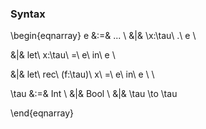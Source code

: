 ### Syntax

\begin{eqnarray}
e &:=& ... \\
  &|& \x:\tau\ .\ e \\

  &|& let\ x:\tau\ =\ e\ in\ e \\

  &|& let\ rec\ (f:\tau)\ x\ =\ e\ in\ e \\ \\

\tau &:=& Int \\
     &|& Bool \\
     &|& \tau \to \tau

\end{eqnarray}